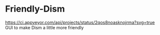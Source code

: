 # Friendly-Dism
https://ci.appveyor.com/api/projects/status/2qos8noasknojrma?svg=true
GUI to make Dism a little more friendly
